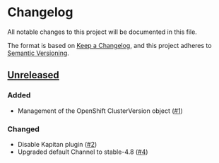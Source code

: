 # Changelog
All notable changes to this project will be documented in this file.

The format is based on [Keep a Changelog](https://keepachangelog.com/en/1.0.0/),
and this project adheres to [Semantic Versioning](https://semver.org/spec/v2.0.0.html).

## [Unreleased]
### Added

- Management of the OpenShift ClusterVersion object ([#1])

### Changed

- Disable Kapitan plugin ([#2])
- Upgraded default Channel to stable-4.8 ([#4])

[Unreleased]: https://github.com/appuio/component-openshift4-version/compare/8339a45...HEAD
[#1]: https://github.com/appuio/component-openshift4-version/pull/1
[#2]: https://github.com/appuio/component-openshift4-version/pull/2
[#4]: https://github.com/appuio/component-openshift4-version/pull/4
